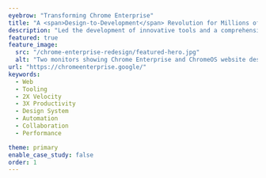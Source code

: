 ```yaml
---
eyebrow: "Transforming Chrome Enterprise"
title: "A <span>Design-to-Development</span> Revolution for Millions of Users"
description: "Led the development of innovative tools and a comprehensive design system, transforming web development workflows for projects like Chrome Enterprise and Chrome OS. This initiative significantly improved efficiency, consistency, and collaboration between designers and developers."
featured: true
feature_image: 
  src: "/chrome-enterprise-redesign/featured-hero.jpg"
  alt: "Two monitors showing Chrome Enterprise and ChromeOS website designs with minimalist layouts and blue accents on white backgrounds."
url: "https://chromeenterprise.google/"
keywords:
  - Web
  - Tooling
  - 2X Velocity
  - 3X Productivity
  - Design System
  - Automation
  - Collaboration
  - Performance

theme: primary
enable_case_study: false
order: 1
---
```

